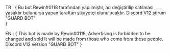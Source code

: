 TR : {
    Bu bot Rewin#0118 tarafından yapılmıştır,
    ad değiştirilip satılması yasaktır
    bulunursa yapan taraftan şikayetçi olunulucaktır.
    Discord V12 sürüm "GUARD BOT"  
}

EN : {
    This bot is made by Rewin#0118,
    Advertising is forbidden to be changed and sold
    It will be made from those who come from these people.
    Discord V12 version "GUARD BOT"
}